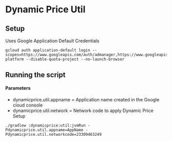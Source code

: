 # Dynamic Price Util

## Setup

Uses Google Application Default Credentials

```shell
gcloud auth application-default login --scopes=https://www.googleapis.com/auth/admanager,https://www.googleapis.com/auth/cloud-platform --disable-quota-project --no-launch-browser
```

## Running the script

#### Parameters

- dynamicprice.util.appname = Application name created in the Google cloud console
- dynamicprice.util.network = Network code to apply Dynamic Price Setup

```shell
./gradlew :dynamicprice:util:jvmRun -Pdynamicprice.util.appname=AppName -Pdynamicprice.util.networkcode=23309463249
```
